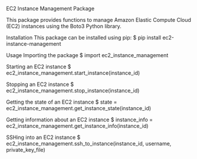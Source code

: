 EC2 Instance Management Package

This package provides functions to manage Amazon Elastic Compute Cloud (EC2) instances using the Boto3 Python library.

Installation
This package can be installed using pip:
$ pip install ec2-instance-management

Usage
Importing the package
$ import ec2_instance_management

Starting an EC2 instance
$ ec2_instance_management.start_instance(instance_id)

Stopping an EC2 instance
$ ec2_instance_management.stop_instance(instance_id)

Getting the state of an EC2 instance
$ state = ec2_instance_management.get_instance_state(instance_id)

Getting information about an EC2 instance
$ instance_info = ec2_instance_management.get_instance_info(instance_id)

SSHing into an EC2 instance
$ ec2_instance_management.ssh_to_instance(instance_id, username, private_key_file)
